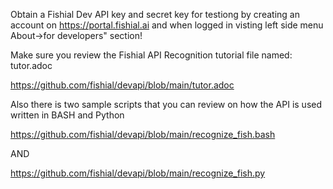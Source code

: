 Obtain a Fishial Dev API key and secret key for testiong by creating an account on https://portal.fishial.ai and when logged in visting left side menu About->for developers" section!

Make sure you review the Fishial API Recognition tutorial file named: tutor.adoc

https://github.com/fishial/devapi/blob/main/tutor.adoc

Also there is two sample scripts that you can review on how the API is used written in BASH and Python

https://github.com/fishial/devapi/blob/main/recognize_fish.bash

AND

https://github.com/fishial/devapi/blob/main/recognize_fish.py
